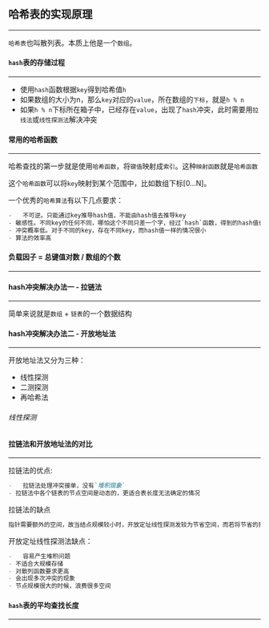 ## 哈希表的实现原理

-------

`哈希表`也叫散列表。本质上他是一个`数组`。



#### `hash`表的存储过程

---------

- 使用`hash`函数根据`key`得到哈希值`h`
- 如果数组的大小为n，那么`key`对应的`value`，所在数组的`下标`，就是`h % n`
- 如果`h % n`下标所在箱子中，已经存在`value`，出现了`hash`冲突，此时需要用`拉线法`或`线性探测法`解决冲突



#### 常用的哈希函数

-------

哈希查找的第一步就是使用`哈希函数`，将`键值`映射成`索引`。这种`映射函数`就是`哈希函数`

这个`哈希函数`可以将`key`映射到某个范围中，比如数组下标[0...N]。

一个优秀的`哈希算法`有以下几点要求：

```objective-c
-	不可逆。只能通过key推导hash值，不能由hash值去推导key
- 敏感性。不同key的任何不同，哪怕这个不同只差一个字，经过`hash`函数，得到的hash值也会有很大的不同
- 冲突概率低。对于不同的key，存在不同key，而hash值一样的情况很小
- 算法的效率高
```



#### 负载因子 = 总键值对数 / 数组的个数

---------









#### hash冲突解决办法一 - 拉链法

--------

简单来说就是`数组` + `链表`的一个数据结构





#### hash冲突解决办法二 - 开放地址法

-------

开放地址法又分为三种：

- 线性探测
- 二测探测
- 再哈希法



###### 线性探测







#### 拉链法和开放地址法的对比

---------

拉链法的优点:

```markdown
-	拉链法处理冲突接单，没有`堆积现象`
- 拉链法中各个链表的节点空间是动态的，更适合表长度无法确定的情况
```

拉链法的缺点

```markdown
指针需要额外的空间，故当结点规模较小时，开放定址线性探测发较为节省空间，而若将节省的指针空间用来扩大散列表的规模，可使装填因子变小，这又减少了开放定址线性探测发中的冲突，从而提高平均查找速度。
```

开放定址线性探测法缺点：

```markdown
-	容易产生堆积问题
- 不适合大规模存储
- 对散列函数要求更高
- 会出现多次冲突的现象
- 节点规模很大的时候，浪费很多空间
```





#### `hash`表的平均查找长度

------









